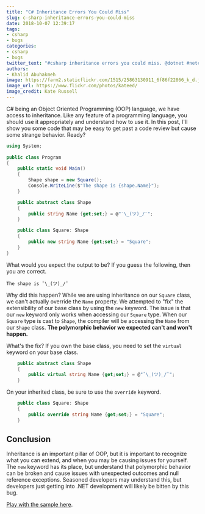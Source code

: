 ```yaml
---
title: "C# Inheritance Errors You Could Miss"
slug: c-sharp-inheritance-errors-you-could-miss
date: 2018-10-07 12:39:17
tags:
- csharp
- bugs
categories:
- csharp
- bugs
twitter_text: "#csharp inheritance errors you could miss. @dotnet #netcore"
authors: 
- Khalid Abuhakmeh
image: https://farm2.staticflickr.com/1515/25863130911_6f86f22866_k_d.jpg
image_url: https://www.flickr.com/photos/kateed/
image_credit: Kate Russell
---
```


C# being an Object Oriented Programming (OOP) language, we have access to inheritance. Like any feature of a programming language, you should use it appropriately and understand how to use it. In this post, I'll show you some code that may be easy to get past a code review but cause some strange behavior. Ready?

```csharp
using System;
                    
public class Program
{
    public static void Main()
    {
        Shape shape = new Square();
        Console.WriteLine($"The shape is {shape.Name}");
    }

    public abstract class Shape
    {
        public string Name {get;set;} = @"¯\_(ツ)_/¯";
    }

    public class Square: Shape
    {
        public new string Name {get;set;} = "Square";
    }
}
```

What would you expect the output to be? If you guess the following, then you are correct.

```
The shape is ¯\_(ツ)_/¯
```

Why did this happen? While we are using inheritance on our `Square` class, we can't actually override the `Name` property. We attempted to "fix" the extensibility of our base class by using the `new` keyword. The issue is that our `new` keyword only works when accessing our `Square` type. When our `Square` type is cast to `Shape`, the compiler will be accessing the `Name` from our `Shape` class. **The polymorphic behavior we expected can't and won't happen.**

What's the fix? If you own the base class, you need to set the `virtual` keyword on your base class.

```csharp
    public abstract class Shape
    {
        public virtual string Name {get;set;} = @"¯\_(ツ)_/¯";
    }
```

On your inherited class, be sure to use the `override` keyword.

```csharp
    public class Square: Shape
    {
        public override string Name {get;set;} = "Square";
    }
```

## Conclusion

Inheritance is an important pillar of OOP, but it is important to recognize what you can extend, and when you may be causing issues for yourself. The `new` keyword has its place, but understand that polymorphic behavior can be broken and cause issues with unexpected outcomes and null reference exceptions. Seasoned developers may understand this, but developers just getting into .NET development will likely be bitten by this bug.

[Play with the sample here](https://dotnetfiddle.net/OYGu9P).